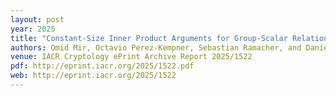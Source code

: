 ```yaml
---
layout: post
year: 2025
title: "Constant-Size Inner Product Arguments for Group-Scalar Relations, Dynamic Threshold VRFs, and More"
authors: Omid Mir, Octavio Perez-Kempner, Sebastian Ramacher, and Daniel Slamanig
venue: IACR Cryptology ePrint Archive Report 2025/1522
pdf: http://eprint.iacr.org/2025/1522.pdf
web: http://eprint.iacr.org/2025/1522
---
```



